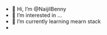 - 👋 Hi, I’m @NaijilBenny
- 👀 I’m interested in ...
- 🌱 I’m currently learning mearn stack
- 
<!---
NaijilBenny/NaijilBenny is a ✨ special ✨ repository because its `README.md` (this file) appears on your GitHub profile.
You can click the Preview link to take a look at your changes.
--->
